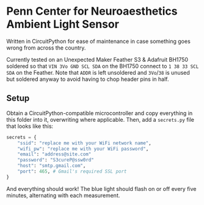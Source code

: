 # Penn Center for Neuroaesthetics Ambient Light Sensor

Written in CircuitPython for ease of maintenance in case something goes wrong from across the country.

Currently tested on an Unexpected Maker Feather S3 & Adafruit BH1750 soldered so that `VIN 3Vo GND SCL SDA` on the BH1750 connect to `1 38 33 SCL SDA` on the Feather. Note that `ADDR` is left unsoldered and `3Vo`/`38` is unused but soldered anyway to avoid having to chop header pins in half.

## Setup

Obtain a CircuitPython-compatible microcontroller and copy everything in this folder into it, overwriting where applicable. Then, add a `secrets.py` file that looks like this:
```python
secrets = {
    "ssid": "replace me with your WiFi network name",
    "wifi_pw": "replace me with your WiFi password",
    "email": "address@site.com"
    "password": "S3cureP@ssw0rd"
    "host": "smtp.gmail.com",
    "port": 465, # Gmail's required SSL port
}
```
And everything should work! The blue light should flash on or off every five minutes, alternating with each measurement.
